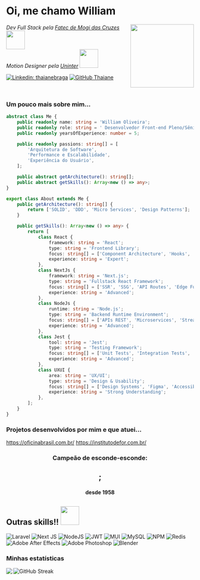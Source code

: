 # Oi, me chamo William

<p>
    <img src="https://media.tenor.com/A-xepNszV9YAAAAi/ai-bot.gif" align="right" width="170">
    <em>Dev Full Stack pela <a href="https://fatecmogidascruzes.com.br/">Fatec de Mogi das Cruzes</a></em> <img src="https://media.tenor.com/rR90LoR-KUIAAAAi/codemodeon-code.gif" width="50">
    </br>
    <em>Motion Designer pela <a href="https://www.uninter.com/">Uninter</a></em> <img src="https://media.tenor.com/3RU387EL3gAAAAAj/motion-graphic.gif" width="50">
</p>

[![Linkedin: thaianebraga](https://img.shields.io/badge/-williamoliveira-42a5f5?style=flat-square&logo=Linkedin&logoColor=white&link=https://www.linkedin.com/in/will-obs/)](https://www.linkedin.com/in/thaianebraga/)
[![GitHub Thaiane](https://img.shields.io/github/followers/will-belo?label=Will&style=social)](https://github.com/will-belo)

</br>

### Um pouco mais sobre mim...

```typescript
abstract class Me {
    public readonly name: string = 'William Oliveira';
    public readonly role: string = ' Desenvolvedor Front-end Pleno/Sênior | Foco em Performance e Escalabilidade';
    public readonly yearsOfExperience: number = 5;

    public readonly passions: string[] = [
        'Arquitetura de Software',
        'Performance e Escalabilidade',
        'Experiência do Usuário',
    ];

    public abstract getArchitecture(): string[];
    public abstract getSkills(): Array<new () => any>;
}

export class About extends Me {
    public getArchitecture(): string[] {
        return ['SOLID', 'DDD', 'Micro Services', 'Design Patterns'];
    }

    public getSkills(): Array<new () => any> {
        return [
            class React {
                framework: string = 'React';
                type: string = 'Frontend Library';
                focus: string[] = ['Component Architecture', 'Hooks', 'Performance Optimization'];
                experience: string = 'Expert';
            },
            class NextJs {
                framework: string = 'Next.js';
                type: string = 'Fullstack React Framework';
                focus: string[] = ['SSR', 'SSG', 'API Routes', 'Edge Functions'];
                experience: string = 'Advanced';
            },
            class NodeJs {
                runtime: string = 'Node.js';
                type: string = 'Backend Runtime Environment';
                focus: string[] = ['APIs REST', 'Microservices', 'Streams', 'Message Brokers'];
                experience: string = 'Advanced';
            },
            class Jest {
                tool: string = 'Jest';
                type: string = 'Testing Framework';
                focus: string[] = ['Unit Tests', 'Integration Tests', 'CI/CD Coverage'];
                experience: string = 'Advanced';
            },
            class UXUI {
                area: string = 'UX/UI';
                type: string = 'Design & Usability';
                focus: string[] = ['Design Systems', 'Figma', 'Accessibility', 'User Psychology'];
                experience: string = 'Strong Understanding';
            },
        ];
    }
}
```
### Projetos desenvolvidos por mim e que atuei...
https://oficinabrasil.com.br/
https://institutodefor.com.br/

<div align="center">
  <h3>Campeão de esconde-esconde:</h3>
  <h2>;</h2>
  <h4>desde 1958<h4>
</div>

## Outras skills!!  <img src="https://media.tenor.com/p7RN1ieWP48AAAAi/thumbs-up-cat.gif" width="50">

![Laravel](https://img.shields.io/badge/laravel-%23FF2D20.svg?style=for-the-badge&logo=laravel&logoColor=white)
![Next JS](https://img.shields.io/badge/Next-black?style=for-the-badge&logo=next.js&logoColor=white)
![NodeJS](https://img.shields.io/badge/node.js-6DA55F?style=for-the-badge&logo=node.js&logoColor=white)
![JWT](https://img.shields.io/badge/JWT-black?style=for-the-badge&logo=JSON%20web%20tokens)
![MUI](https://img.shields.io/badge/MUI-%230081CB.svg?style=for-the-badge&logo=mui&logoColor=white)
![MySQL](https://img.shields.io/badge/mysql-4479A1.svg?style=for-the-badge&logo=mysql&logoColor=white)
![NPM](https://img.shields.io/badge/NPM-%23CB3837.svg?style=for-the-badge&logo=npm&logoColor=white)
![Redis](https://img.shields.io/badge/redis-%23DD0031.svg?style=for-the-badge&logo=redis&logoColor=white)
![Adobe After Effects](https://img.shields.io/badge/Adobe%20After%20Effects-9999FF.svg?style=for-the-badge&logo=Adobe%20After%20Effects&logoColor=white)
![Adobe Photoshop](https://img.shields.io/badge/adobe%20photoshop-%2331A8FF.svg?style=for-the-badge&logo=adobe%20photoshop&logoColor=white)
![Blender](https://img.shields.io/badge/blender-%23F5792A.svg?style=for-the-badge&logo=blender&logoColor=white)

### Minhas estatísticas

<img src="https://github-readme-stats.vercel.app/api/top-langs/?username=will-belo&theme=transparent&hide_border=true&include_all_commits=false&count_private=false&layout=compact&locale=pt-br&hide=html,css," align="left"/>
<img src="https://github-readme-streak-stats.herokuapp.com?user=will-belo&theme=transparent&hide_border=true&locale=pt_BR" alt="GitHub Streak" />
